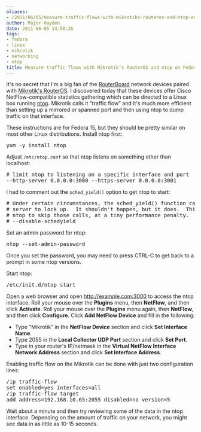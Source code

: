 ```yaml
---
aliases:
- /2011/06/05/measure-traffic-flows-with-mikrotiks-routeros-and-ntop-on-fedora-15/
author: Major Hayden
date: 2011-06-05 14:58:26
tags:
- fedora
- linux
- mikrotik
- networking
- ntop
title: Measure traffic flows with Mikrotik’s RouterOS and ntop on Fedora 15
---
```


It's no secret that I'm a big fan of the [RouterBoard][1] network devices paired with [Mikrotik's RouterOS][2]. I discovered today that these devices offer Cisco NetFlow-compatible statistics gathering which can be directed to a Linux box running [ntop][3]. Mikrotik calls it &#8220;traffic flow&#8221; and it's much more efficient than setting up a mirrored or spanned port and then using ntop to dump traffic on that interface.

These instructions are for Fedora 15, but they should be pretty similar on most other Linux distributions. Install ntop first:

<pre lang="html">yum -y install ntop</pre>

Adjust `/etc/ntop.conf` so that ntop listens on something other than localhost:

<pre lang="html"># limit ntop to listening on a specific interface and port
--http-server 0.0.0.0:3000 --https-server 0.0.0.0:3001
</pre>

I had to comment out the `sched_yield()` option to get ntop to start:

<pre lang="html"># Under certain circumstances, the sched_yield() function causes the ntop web
# server to lock up.  It shouldn't happen, but it does.  This option causes
# ntop to skip those calls, at a tiny performance penalty.
# --disable-schedyield
</pre>

Set an admin password for ntop:

<pre lang="html">ntop --set-admin-password</pre>

Once you set the password, you may need to press CTRL-C to get back to a prompt in some ntop versions.

Start ntop:

<pre lang="html">/etc/init.d/ntop start</pre>

Open a web browser and open http://example.com:3000 to access the ntop interface. Roll your mouse over the **Plugins** menu, then **NetFlow**, and then click **Activate**. Roll your mouse over the **Plugins** menu again, then **NetFlow**, and then click **Configure**. Click **Add NetFlow Device** and fill in the following:

  * Type &#8220;Mikrotik&#8221; in the **NetFlow Device** section and click **Set Interface Name**.
  * Type 2055 in the **Local Collector UDP Port** section and click **Set Port**.
  * Type in your router's IP/netmask in the **Virtual NetFlow Interface Network Address** section and click **Set Interface Address**.

Enabling traffic flow on the Mikrotik can be done with just two configuration lines:

<pre lang="html">/ip traffic-flow
set enabled=yes interfaces=all
/ip traffic-flow target
add address=192.168.10.65:2055 disabled=no version=5</pre>

Wait about a minute and then try reviewing some of the data in the ntop interface. Depending on the amount of traffic on your network, you might see data in as little as 10-15 seconds.

 [1]: http://www.routerboard.com/
 [2]: http://www.mikrotik.com/software.html
 [3]: http://www.ntop.org/